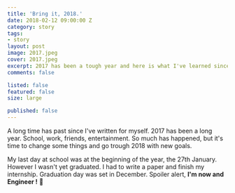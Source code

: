```yaml
---
title: 'Bring it, 2018.'
date: 2018-02-12 09:00:00 Z
category: story
tags:
- story
layout: post
image: 2017.jpeg
cover: 2017.jpeg
excerpt: 2017 has been a tough year and here is what I've learned since I've started working full time
comments: false

listed: false
featured: false
size: large

published: false
---
```


A long time has past since I've written for myself. 2017 has been a long year. School, work, friends, entertainment. So much has happened, but it's time to change some things and go trough 2018 with new goals.

My last day at school was at the beginning of the year, the 27th January. However I wasn't yet graduated. I had to write a paper and finish my internship. Graduation day was set in December. Spoiler alert, **I'm now and Engineer !** 🎉


